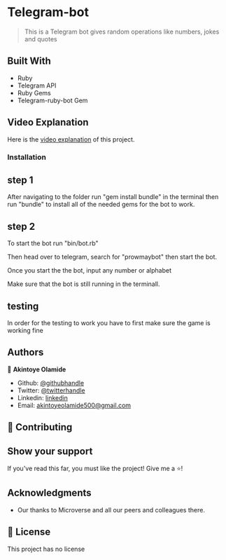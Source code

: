 # Telegram-bot

> This is a Telegram bot gives random operations like numbers, jokes and quotes

## Built With

- Ruby
- Telegram API
- Ruby Gems
- Telegram-ruby-bot Gem

## Video Explanation

Here is the [video explanation](https://www.loom.com/share/0fe10c9ac5894c79a9b4fda751c56d04) of this project.

### Installation

## step 1

After navigating to the folder run "gem install bundle" in the terminal
then run "bundle" to install all of the needed gems for the bot to work.

## step 2 
To start the bot run "bin/bot.rb" 

Then head over to telegram, search for "prowmaybot" then start the bot.

Once you start the the bot, input any number or alphabet

Make sure that the bot is still running in the terminall. 

## testing

In order for the testing to work you have to first make sure the game is working fine



## Authors

👤 **Akintoye Olamide**

- Github: [@githubhandle](https://github.com/AkintoyeOlamide)
- Twitter: [@twitterhandle](https://twitter.com/@toshactL)
- Linkedin: [linkedin](https://www.linkedin.com/in/akintoye-olamide-baa80b1a4/)
- Email:  akintoyeolamide500@gmail.com

## :handshake: Contributing

## Show your support

If you've read this far, you must like the project! Give me a :star:️!

## Acknowledgments

- Our thanks to Microverse and all our peers and colleagues there.

## :memo: License

This project has no license
